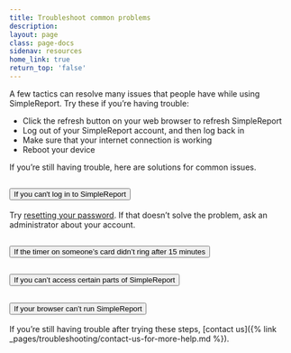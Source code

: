 ```yaml
---
title: Troubleshoot common problems
description:
layout: page
class: page-docs
sidenav: resources
home_link: true
return_top: 'false'
---
```


A few tactics can resolve many issues that people have while using SimpleReport. Try these if you’re having trouble:
* Click the refresh button on your web browser to refresh SimpleReport
* Log out of your SimpleReport account, and then log back in
* Make sure that your internet connection is working
* Reboot your device

If you’re still having trouble, here are solutions for common issues.

<div class="usa-accordion usa-accordion--bordered">
  <!-- Use the accurate heading level to maintain the document outline -->
  <h2 class="usa-accordion__heading">
    <button class="usa-accordion__button" aria-expanded="false" aria-controls="a1">
      If you can't log in to SimpleReport
    </button>
  </h2>
  <div id="a1" class="usa-accordion__content usa-prose">
    <p>Try <a href="{% link _pages/troubleshooting/reset-your-simplereport-password.md %}">resetting your password</a>. If that doesn’t solve the problem, ask an administrator about your account.</p>
  </div>
  <!-- Use the accurate heading level to maintain the document outline -->
  <h2 class="usa-accordion__heading">
    <button class="usa-accordion__button" aria-expanded="false" aria-controls="a2">
      If the timer on someone’s card didn’t ring after 15 minutes
    </button>
  </h2>
  <div id="a2" class="usa-accordion__content usa-prose" hidden="">
    <p>Make sure that the volume on your device is on, and that you’re not connected to external speakers that might be turned off or muted.</p>
  </div>
  <!-- Use the accurate heading level to maintain the document outline -->
  <h2 class="usa-accordion__heading">
    <button class="usa-accordion__button" aria-expanded="false" aria-controls="a3">
      If you can’t access certain parts of SimpleReport
    </button>
  </h2>
  <div id="a3" class="usa-accordion__content usa-prose" hidden="">
    <p>Ask an administrator to double-check your access level. From their account, they can <a href="{% link _pages/using-simplereport/manage-users/manage-user-permissions.md %}">change your access to SimpleReport</a>.</p>
  </div>
  <!-- Use the accurate heading level to maintain the document outline -->
  <h2 class="usa-accordion__heading">
    <button class="usa-accordion__button" aria-expanded="false" aria-controls="a4">
      If your browser can’t run SimpleReport
    </button>
  </h2>
  <div id="a4" class="usa-accordion__content usa-prose" hidden="">
    <p>SimpleReport doesn’t support the following browsers:</p>
    <ul><li>Internet Explorer</li></ul>
    <p>For the best experience, use SimpleReport with Chrome or Safari.</p>
  </div>
</div>

<!-- ## If you can't log in to SimpleReport
Try [resetting your password]({% link _pages/troubleshooting/reset-your-simplereport-password.md %}). If that doesn’t solve the problem, ask an administrator about your account.

## If the timer on someone’s card didn’t ring after 15 minutes
Make sure that the volume on your device is on, and that you’re not connected to external speakers that might be turned off or muted.

## If you can’t access certain parts of SimpleReport
Ask an administrator to double-check your access level. From their account, they can [change your access to SimpleReport]({% link _pages/using-simplereport/manage-users/manage-user-permissions.md %}).

## If your browser can’t run SimpleReport
SimpleReport doesn’t support the following browsers:
* Internet Explorer

For the best experience, use SimpleReport with Chrome or Safari. -->

If you’re still having trouble after trying these steps, [contact us]({% link _pages/troubleshooting/contact-us-for-more-help.md %}).
